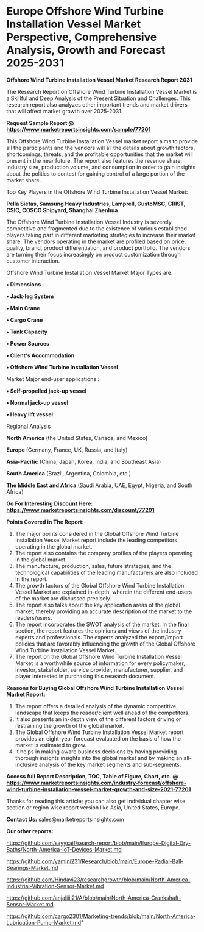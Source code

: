 # Europe Offshore Wind Turbine Installation Vessel Market Perspective, Comprehensive Analysis, Growth and Forecast 2025-2031

<strong>Offshore Wind Turbine Installation Vessel Market Research Report 2031</strong>

The Research Report on Offshore Wind Turbine Installation Vessel Market is a Skillful and Deep Analysis of the Present Situation and Challenges. This research report also analyzes other important trends and market drivers that will affect market growth over 2025-2031.

<strong>Request Sample Report @ <a href=https://www.marketreportsinsights.com/sample/77201>https://www.marketreportsinsights.com/sample/77201</a></strong>

This Offshore Wind Turbine Installation Vessel market report aims to provide all the participants and the vendors will all the details about growth factors, shortcomings, threats, and the profitable opportunities that the market will present in the near future. The report also features the revenue share, industry size, production volume, and consumption in order to gain insights about the politics to contest for gaining control of a large portion of the market share.

Top Key Players in the Offshore Wind Turbine Installation Vessel Market:

<strong>Pella Sietas, Samsung Heavy Industries, Lamprell, GustoMSC, CRIST, CSIC, COSCO Shipyard, Shanghai Zhenhua</strong>

The Offshore Wind Turbine Installation Vessel Industry is severely competitive and fragmented due to the existence of various established players taking part in different marketing strategies to increase their market share. The vendors operating in the market are profiled based on price, quality, brand, product differentiation, and product portfolio. The vendors are turning their focus increasingly on product customization through customer interaction.

Offshore Wind Turbine Installation Vessel Market Major Types are:

<strong>• Dimensions

• Jack-leg System

• Main Crane

• Cargo Crane

• Tank Capacity

• Power Sources

• Client's Accommodation

• Offshore Wind Turbine Installation Vessel</strong>

Market Major end-user applications :

<strong>• Self-propelled jack-up vessel

• Normal jack-up vessel

• Heavy lift vessel</strong>

Regional Analysis

</u><strong><b>North America</b></strong> (the United States, Canada, and Mexico)

<strong><b>Europe </b></strong>(Germany, France, UK, Russia, and Italy)

<strong><b>Asia-Pacific</b></strong> (China, Japan, Korea, India, and Southeast Asia)

<strong><b>South America</b></strong> (Brazil, Argentina, Colombia, etc.)

<strong><b>The Middle East and Africa</b></strong> (Saudi Arabia, UAE, Egypt, Nigeria, and South Africa)

<strong>Go For Interesting Discount Here: <a href=https://www.marketreportsinsights.com/discount/77201>https://www.marketreportsinsights.com/discount/77201</a></strong>

<strong>Points Covered in The Report:</strong>
<ol>
  <li>The major points considered in the Global Offshore Wind Turbine Installation Vessel Market report include the leading competitors operating in the global market.</li>
  <li>The report also contains the company profiles of the players operating in the global market.</li>
  <li>The manufacture, production, sales, future strategies, and the technological capabilities of the leading manufacturers are also included in the report.</li>
  <li>The growth factors of the Global Offshore Wind Turbine Installation Vessel Market are explained in-depth, wherein the different end-users of the market are discussed precisely.</li>
  <li>The report also talks about the key application areas of the global market, thereby providing an accurate description of the market to the readers/users.</li>
  <li>The report incorporates the SWOT analysis of the market. In the final section, the report features the opinions and views of the industry experts and professionals. The experts analyzed the export/import policies that are favorably influencing the growth of the Global Offshore Wind Turbine Installation Vessel Market.</li>
  <li>The report on the Global Offshore Wind Turbine Installation Vessel Market is a worthwhile source of information for every policymaker, investor, stakeholder, service provider, manufacturer, supplier, and player interested in purchasing this research document.</li>
</ol>
<strong>Reasons for Buying Global Offshore Wind Turbine Installation Vessel Market Report:</strong>

<ol>
  <li>The report offers a detailed analysis of the dynamic competitive landscape that keeps the reader/client well ahead of the competitors.</li>
  <li>It also presents an in-depth view of the different factors driving or restraining the growth of the global market.</li>
  <li>The Global Offshore Wind Turbine Installation Vessel Market report provides an eight-year forecast evaluated on the basis of how the market is estimated to grow.</li>
  <li>It helps in making aware business decisions by having providing thorough insights insights into the global market and by making an all-inclusive analysis of the key market segments and sub-segments.</li>
</ol>
<strong>Access full Report Description, TOC, Table of Figure, Chart, etc. @ <a href=https://www.marketreportsinsights.com/industry-forecast/offshore-wind-turbine-installation-vessel-market-growth-and-size-2021-77201>https://www.marketreportsinsights.com/industry-forecast/offshore-wind-turbine-installation-vessel-market-growth-and-size-2021-77201</a></strong>


Thanks for reading this article; you can also get individual chapter wise section or region wise report version like Asia, United States, Europe.

<strong>Contact Us:</strong>
sales@marketreportsinsights.com

<strong>Our other reports:</strong>

<a href=https://github.com/sayysaif/search-report/blob/main/Europe-Digital-Dry-Baths/North-America-IoT-Devices-Market.md>https://github.com/sayysaif/search-report/blob/main/Europe-Digital-Dry-Baths/North-America-IoT-Devices-Market.md</a>

<a href=https://github.com/yamini231/Research/blob/main/Europe-Radial-Ball-Bearings-Market.md>https://github.com/yamini231/Research/blob/main/Europe-Radial-Ball-Bearings-Market.md</a>

<a href=https://github.com/Hindavi23/researchgrowth/blob/main/North-America-Industrial-Vibration-Sensor-Market.md>https://github.com/Hindavi23/researchgrowth/blob/main/North-America-Industrial-Vibration-Sensor-Market.md</a>

<a href=https://github.com/anjaliiii21/A/blob/main/North-America-Crankshaft-Sensor-Market.md>https://github.com/anjaliiii21/A/blob/main/North-America-Crankshaft-Sensor-Market.md</a>

<a href=https://github.com/cargo2301/Marketing-trends/blob/main/North-America-Lubrication-Pump-Market.md>https://github.com/cargo2301/Marketing-trends/blob/main/North-America-Lubrication-Pump-Market.md</a>"
